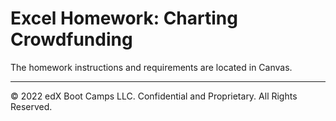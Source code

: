 # Excel Homework: Charting Crowdfunding

The homework instructions and requirements are located in Canvas.

- - -

© 2022 edX Boot Camps LLC. Confidential and Proprietary. All Rights Reserved.
